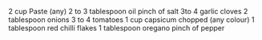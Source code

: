 2 cup Paste (any)
2 to 3 tablespoon oil
pinch of salt
3to 4 garlic cloves
2 tablespoon onions
3 to 4 tomatoes 
1 cup capsicum chopped (any colour)
1 tablespoon red chilli flakes 
1 tablespoon oregano 
pinch of pepper